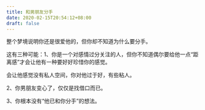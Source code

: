 ```yaml
---
title: 和男朋友分手
date: 2020-02-15T20:54:12+08:00
draft: false
---
```


整个梦境说明你还是很爱他的，但你却不知道为什么要分手。

这有三种可能：1、你是一个对感情过分关注的人，但你不知道偶尔要给他一点“距离感”才会让他有一种要好好珍惜你的感觉。

会让他感觉没有私人空间，你对他过于好，有些粘人。

2、你男朋友变心了，仅仅是找借口而已。

3、你根本没有“他已和你分手”的想法。

